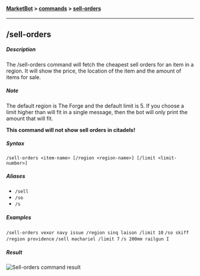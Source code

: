#### [MarketBot](/MarketBot) > [commands](/MarketBot/commands) > [sell-orders](/MarketBot/commands/sell-orders)

---

## /sell-orders
##### Description
The /sell-orders command will fetch the cheapest sell orders for an item in a region. It will show the price, the location of the item and the amount of items for sale.

##### Note
The default region is The Forge and the default limit is 5. If you choose a limit higher than will fit in a single message, then the bot will only print the amount that will fit.

**This command will not show sell orders in citadels!**
##### Syntax
`/sell-orders <item-name> [/region <region-name>] [/limit <limit-number>]`

##### Aliases
* `/sell`
* `/so`
* `/s`

##### Examples
`/sell-orders vexor navy issue /region sinq laison /limit 10`
`/so skiff /region providence`
`/sell machariel /limit 7`
`/s 200mm railgun I`

##### Result
![Sell-orders command result](https://user-images.githubusercontent.com/3472373/32986152-991aa69c-cccb-11e7-8815-b2d1c4407b2a.png)
